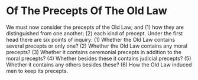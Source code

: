 # Of The Precepts Of The Old Law

We must now consider the precepts of the Old Law; and (1) how they are distinguished from one another; (2) each kind of precept. Under the first head there are six points of inquiry:
(1) Whether the Old Law contains several precepts or only one?
(2) Whether the Old Law contains any moral precepts?
(3) Whether it contains ceremonial precepts in addition to the moral precepts?
(4) Whether besides these it contains judicial precepts?
(5) Whether it contains any others besides these?
(6) How the Old Law induced men to keep its precepts.